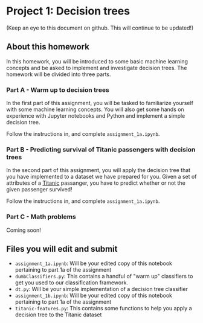 # Project 1: Decision trees
(Keep an eye to this document on github. This will continue to be updated!)

## About this homework
In this homework, you will be introduced to some basic machine learning concepts and be asked to implement and investigate decision trees. The homework will be divided into three parts.

### Part A - Warm up to decision trees
In the first part of this assignment, you will be tasked to familiarize yourself with some machine learning concepts. You will also get some hands on experience with Jupyter notebooks and Python and implement a simple decision tree. 

Follow the instructions in, and complete ``assignment_1a.ipynb``.

### Part B - Predicting survival of Titanic passengers with decision trees

In the second part of this assignment, you will apply the decision tree that you have implemented to a dataset we have prepared for you. Given a set of attributes of a [Titanic](https://www.youtube.com/watch?v=8JLfqqfNU4o) passanger, you have to predict whether or not the given passenger survived! 

Follow the instructions in, and complete ``assignment_1a.ipynb``.

### Part C - Math problems
Coming soon!

## Files you will edit and submit

 - ``assignment_1a.ipynb``: Will be your edited copy of this notebook pertaining to part 1a of the assignment
 - ``dumbClassifiers.py``: This contains a handful of \"warm up\" classifiers to get you used to our classification framework.
 -  ``dt.py``: Will be your simple implementation of a decision tree classifier
 - ``assignment_1b.ipynb``: Will be your edited copy of this notebook pertaining to part 1a of the assignment
 - `titanic-features.py`: This contains some functions to help you apply a decision tree to the Titanic dataset
